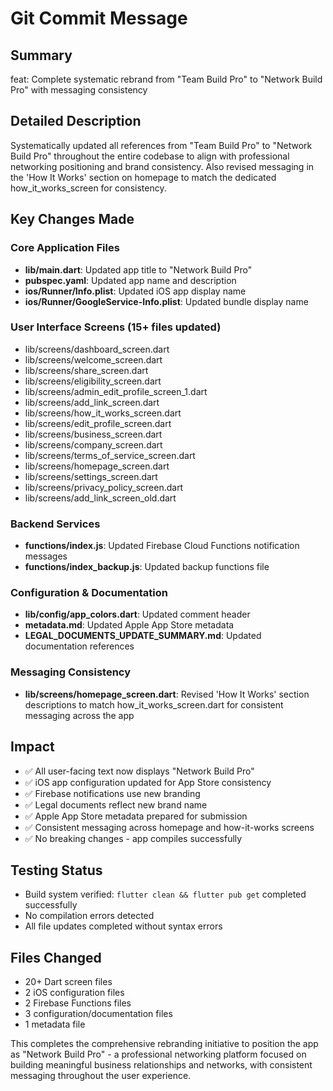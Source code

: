 # Git Commit Message

## Summary
feat: Complete systematic rebrand from "Team Build Pro" to "Network Build Pro" with messaging consistency

## Detailed Description
Systematically updated all references from "Team Build Pro" to "Network Build Pro" throughout the entire codebase to align with professional networking positioning and brand consistency. Also revised messaging in the 'How It Works' section on homepage to match the dedicated how_it_works_screen for consistency.

## Key Changes Made

### Core Application Files
- **lib/main.dart**: Updated app title to "Network Build Pro"
- **pubspec.yaml**: Updated app name and description
- **ios/Runner/Info.plist**: Updated iOS app display name
- **ios/Runner/GoogleService-Info.plist**: Updated bundle display name

### User Interface Screens (15+ files updated)
- lib/screens/dashboard_screen.dart
- lib/screens/welcome_screen.dart
- lib/screens/share_screen.dart
- lib/screens/eligibility_screen.dart
- lib/screens/admin_edit_profile_screen_1.dart
- lib/screens/add_link_screen.dart
- lib/screens/how_it_works_screen.dart
- lib/screens/edit_profile_screen.dart
- lib/screens/business_screen.dart
- lib/screens/company_screen.dart
- lib/screens/terms_of_service_screen.dart
- lib/screens/homepage_screen.dart
- lib/screens/settings_screen.dart
- lib/screens/privacy_policy_screen.dart
- lib/screens/add_link_screen_old.dart

### Backend Services
- **functions/index.js**: Updated Firebase Cloud Functions notification messages
- **functions/index_backup.js**: Updated backup functions file

### Configuration & Documentation
- **lib/config/app_colors.dart**: Updated comment header
- **metadata.md**: Updated Apple App Store metadata
- **LEGAL_DOCUMENTS_UPDATE_SUMMARY.md**: Updated documentation references

### Messaging Consistency
- **lib/screens/homepage_screen.dart**: Revised 'How It Works' section descriptions to match how_it_works_screen.dart for consistent messaging across the app

## Impact
- ✅ All user-facing text now displays "Network Build Pro"
- ✅ iOS app configuration updated for App Store consistency
- ✅ Firebase notifications use new branding
- ✅ Legal documents reflect new brand name
- ✅ Apple App Store metadata prepared for submission
- ✅ Consistent messaging across homepage and how-it-works screens
- ✅ No breaking changes - app compiles successfully

## Testing Status
- Build system verified: `flutter clean && flutter pub get` completed successfully
- No compilation errors detected
- All file updates completed without syntax errors

## Files Changed
- 20+ Dart screen files
- 2 iOS configuration files
- 2 Firebase Functions files
- 3 configuration/documentation files
- 1 metadata file

This completes the comprehensive rebranding initiative to position the app as "Network Build Pro" - a professional networking platform focused on building meaningful business relationships and networks, with consistent messaging throughout the user experience.
